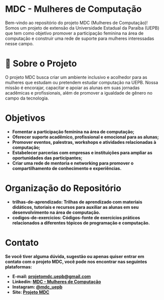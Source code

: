 # MDC - Mulheres de Computação
Bem-vindo ao repositório do projeto MDC (Mulheres de Computação)! Somos um projeto de extensão da Universidade Estadual da Paraíba (UEPB) que tem como objetivo promover a participação feminina na área de computação e construir uma rede de suporte para mulheres interessadas nesse campo.

# 💜 Sobre o Projeto
O projeto MDC busca criar um ambiente inclusivo e acolhedor para as mulheres que estudam ou pretendem estudar computação na UEPB. Nossa missão é encorajar, capacitar e apoiar as alunas em suas jornadas acadêmicas e profissionais, além de promover a igualdade de gênero no campo da tecnologia.

# Objetivos <b>
- Fomentar a participação feminina na área de computação;<br>
- Oferecer suporte acadêmico, profissional e emocional para as alunas;<br>
- Promover eventos, palestras, workshops e atividades relacionadas à computação;<br>
- Estabelecer parcerias com empresas e instituições para ampliar as oportunidades das participantes;<br>
- Criar uma rede de mentoria e networking para promover o compartilhamento de conhecimento e experiências.<br>

# Organização do Repositório<br>

- trilhas-de-aprendizado: Trilhas de aprendizado com materiais didáticos, tutoriais e recursos para auxiliar as alunas em seu desenvolvimento na área de computação.<br>
- codigos-de-exercicios: Códigos-fonte de exercícios práticos relacionados a diferentes tópicos de programação e computação.<br>


# Contato<br>
Se você tiver alguma dúvida, sugestão ou apenas quiser entrar em contato com o projeto MDC, você pode nos encontrar nas seguintes plataformas:<br>

- E-mail: projetomdc.uepb@gmail.com<br>
- Linkedin: [MDC - Mulheres de Computação](https://www.linkedin.com/in/mdcuepb/)<br>
- Instagram: [@mdc_uepb]( https://www.instagram.com/mdc_uepb/)<br>
- Site: [Projeto MDC]( https://projetomdc.tech/)<br>
